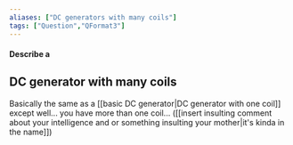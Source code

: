 ```yaml
---
aliases: ["DC generators with many coils"]
tags: ["Question","QFormat3"]
---
```


#### Describe a
## DC generator with many coils
Basically the same as a [[basic DC generator|DC generator with one coil]] except well... you have more than one coil... ([[insert insulting comment about your intelligence and or something insulting your mother|it's kinda in the name]])